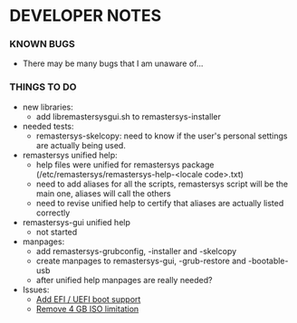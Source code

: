 # DEVELOPER NOTES

### KNOWN BUGS

* There may be many bugs that I am unaware of...

### THINGS TO DO

* new libraries:
   * add libremastersysgui.sh to remastersys-installer
* needed tests:
   * remastersys-skelcopy: need to know if the user's personal settings are actually being used.
* remastersys unified help:
   * help files were unified for remastersys package (/etc/remastersys/remastersys-help-\<locale code\>.txt)
   * need to add aliases for all the scripts, remastersys script will be the main one, aliases will call the others
   * need to revise unified help to certify that aliases are actually listed correctly
* remastersys-gui unified help
   * not started
* manpages:
   * add remastersys-grubconfig, -installer and -skelcopy
   * create manpages to remastersys-gui, -grub-restore and -bootable-usb
   * after unified help manpages are really needed?
* Issues:
   * [Add EFI / UEFI boot support](https://github.com/nerun/remastersys/issues/3)
   * [Remove 4 GB ISO limitation](https://github.com/nerun/remastersys/issues/2)